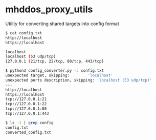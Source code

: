 # mhddos_proxy_utils

Utility for converting shared targets into config format

```bash
$ cat config.txt 
http://localhost
https://localhost

localhost
localhost (53 udp/tcp)
127.0.0.1 (21/tcp, 22/tcp, 80/tcp, 443/tcp)
```
```bash
$ python3 config_converter.py -c config.txt
unexpected target, skipping: 		'localhost'
unexpected ports description, skipping: 'localhost (53 udp/tcp)'
---
http://localhost
https://localhost
tcp://127.0.0.1:21
tcp://127.0.0.1:22
tcp://127.0.0.1:80
tcp://127.0.0.1:443
```
```bash
$ ls -1 | grep config
config.txt
converted_config.txt
```
